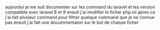aujourdui je me suit documenter sur les command du laravel et les version compatible avec laravel 8 et 9 ensuit j'ai modifier le ficher php.ini apres ca j'ai fait plusieur command pour filtrer quelque command que je ne connue pas ensuit j'ai fait une docummentaion sur le but de chaque ficher 